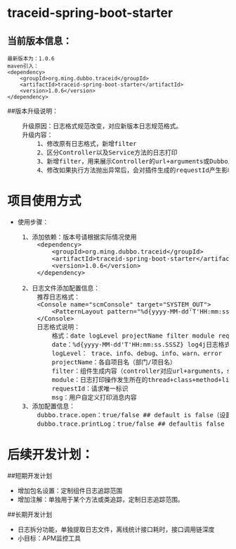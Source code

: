 # traceid-spring-boot-starter

## 当前版本信息：
    最新版本为：1.0.6
    maven引入：
    <dependency>
        <groupId>org.ming.dubbo.traceid</groupId>
        <artifactId>traceid-spring-boot-starter</artifactId>
        <version>1.0.6</version>
    </dependency>
##版本升级说明：
<pre>
    升级原因：日志格式规范改变，对应新版本日志规范格式。
    升级内容：
        1、修改原有日志格式，新增filter
        2、区分Controller以及Service方法的日志打印
        3、新增filter，用来展示Controller的url+arguments或Dubbo服务appName+arguments
        4、修改如果执行方法抛出异常后，会对插件生成的requestId产生影响（异常导致上一次的requestId没有被清除）
</pre>
# 项目使用方式
* 使用步骤：<br/>
<pre>
    1、添加依赖：版本号请根据实际情况使用
        &lt;dependency&gt;
            &lt;groupId&gt;org.ming.dubbo.traceid&lt;/groupId&gt;
            &lt;artifactId&gt;traceid-spring-boot-starter&lt;/artifactId&gt;
            &lt;version&gt;1.0.6&lt;/version&gt;
        &lt;/dependency&gt;
    
    2、日志文件添加配置信息：
        推荐日志格式：
        &lt;Console name="scmConsole" target="SYSTEM_OUT"&gt;
            &lt;PatternLayout pattern="%d{yyyy-MM-dd'T'HH:mm:ss.SSSZ} [%level] xinche/${projectName} -%X{filter} &lt;%t|%C{1.}.%M(%L)&gt; -%X{requestId} %m%n%ex/&gt;
        &lt;/Console&gt;
        日志格式说明：
            格式：date logLevel projectName filter module requestId msg
            date：%d{yyyy-MM-dd'T'HH:mm:ss.SSSZ} log4j日志格式
            logLevel： trace、info、debug、info、warn、error
            projectName：各自项目名（部门/项目名）
            filter：组件生成内容（controller对应url+arguments，service对应appName+arguments）
            module：日志打印操作发生所在的thread+class+method+line
            requestId：请求唯一标识
            msg：用户自定义打印消息内容
    3、添加配置信息：
        dubbo.trace.open：true/false ## default is false（设置是否开启组件requestId生成收集功能）
        dubbo.trace.printLog：true/false ## defaultis false（设置是否开启组件打印调用链信息）
</pre>

# 后续开发计划：
##短期开发计划
* 增加包名设置：定制组件日志追踪范围
* 增加注解：单独用于某个方法或类追踪，定制日志追踪范围。

##长期开发计划
* 日志拆分功能，单独提取日志文件，离线统计接口耗时，接口调用链深度
* 小目标：APM监控工具

   
    
